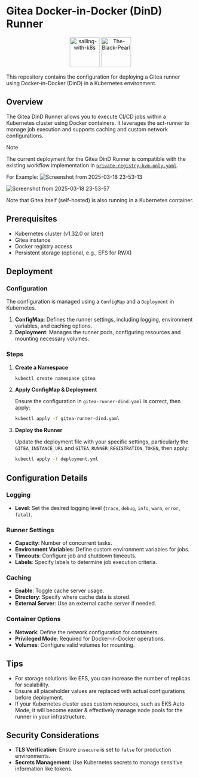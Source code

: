 # Gitea Docker-in-Docker (DinD) Runner

<p align="center">
   <img src="https://kubernetes.io/images/kubernetes.png" alt="sailing-with-k8s" width="80">
   <img src="https://i.imgur.com/wGetVaj.png" alt="The-Black-Pearl" width="80">
</p>

This repository contains the configuration for deploying a Gitea runner using Docker-in-Docker (DinD) in a Kubernetes environment.

## Overview

The Gitea DinD Runner allows you to execute CI/CD jobs within a Kubernetes cluster using Docker containers. It leverages the act-runner to manage job execution and supports caching and custom network configurations.

> [!NOTE]
> The current deployment for the Gitea DinD Runner is compatible with the existing workflow implementation in [`private-registry-kvm-only.yaml`](https://github.com/H0llyW00dzZ/My-RESTAPIs-Boilerplate/blob/master/.github/workflows/private-registry-kvm-only.yaml).
>
> For Example:
> ![Screenshot from 2025-03-18 23-53-13](https://github.com/user-attachments/assets/7e00ddfc-3716-4b24-9081-cbe308122c2d)
>
> ![Screenshot from 2025-03-18 23-53-57](https://github.com/user-attachments/assets/19783ce0-983d-4e04-9be2-f67407ac2eb8)
>
> Note that Gitea itself (self-hosted) is also running in a Kubernetes container.

## Prerequisites

- Kubernetes cluster (v1.32.0 or later)
- Gitea instance
- Docker registry access
- Persistent storage (optional, e.g., EFS for RWX)

## Deployment

### Configuration

The configuration is managed using a `ConfigMap` and a `Deployment` in Kubernetes.

1. **ConfigMap**: Defines the runner settings, including logging, environment variables, and caching options.
2. **Deployment**: Manages the runner pods, configuring resources and mounting necessary volumes.

### Steps

1. **Create a Namespace**

   ```bash
   kubectl create namespace gitea
   ```

2. **Apply ConfigMap & Deployment**

   Ensure the configuration in `gitea-runner-dind.yaml` is correct, then apply:

   ```bash
   kubectl apply -f gitea-runner-dind.yaml
   ```

3. **Deploy the Runner**

   Update the deployment file with your specific settings, particularly the `GITEA_INSTANCE_URL` and `GITEA_RUNNER_REGISTRATION_TOKEN`, then apply:

   ```bash
   kubectl apply -f deployment.yml
   ```

## Configuration Details

### Logging

- **Level**: Set the desired logging level (`trace`, `debug`, `info`, `warn`, `error`, `fatal`).

### Runner Settings

- **Capacity**: Number of concurrent tasks.
- **Environment Variables**: Define custom environment variables for jobs.
- **Timeouts**: Configure job and shutdown timeouts.
- **Labels**: Specify labels to determine job execution criteria.

### Caching

- **Enable**: Toggle cache server usage.
- **Directory**: Specify where cache data is stored.
- **External Server**: Use an external cache server if needed.

### Container Options

- **Network**: Define the network configuration for containers.
- **Privileged Mode**: Required for Docker-in-Docker operations.
- **Volumes**: Configure valid volumes for mounting.

## Tips

- For storage solutions like EFS, you can increase the number of replicas for scalability.
- Ensure all placeholder values are replaced with actual configurations before deployment.
- If your Kubernetes cluster uses custom resources, such as EKS Auto Mode, it will become easier & effectively manage node pools for the runner in your infrastructure.

## Security Considerations

- **TLS Verification**: Ensure `insecure` is set to `false` for production environments.
- **Secrets Management**: Use Kubernetes secrets to manage sensitive information like tokens.
